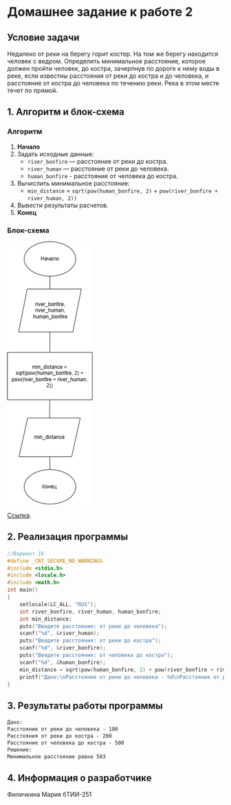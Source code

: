 # Домашнее задание к работе 2

## Условие задачи
Недалеко от реки на берегу горит костер. На том же берегу находится человек с
ведром. Определить минимальное расстояние, которое должен пройти человек, до
костра, зачерпнув по дороге к нему воды в реке, если известны расстояния от реки до
костра и до человека, и расстояние от костра до человека по течению реки. Река в
этом месте течет по прямой.

## 1. Алгоритм и блок-схема

### Алгоритм
1. **Начало**
2. Задать исходные данные:
   - `river_bonfire` — расстояние от реки до костра.
   - `river_human` — расстояние от реки до человека.
   - `human_bonfire` - расстояние от человека до костра.
3. Вычислить минимальное расстояние:
   - `min_distance` = `sqrt(pow(human_bonfire, 2)` + `pow(river_bonfire + river_human, 2))`
4. Вывести результаты расчетов.
5. **Конец**

### Блок-схема
![Блок-схема алгоритма](https://github.com/marfilich/Homework/blob/main/homework_Lb2/дз%20к%20лабе2.png) 

 [Ссылка](https://github.com/marfilich/Homework/blob/main/homework_Lb2/дз%20к%20лабе2.png).


## 2. Реализация программы
```C
//Вариант 16
#define _CRT_SECURE_NO_WARNINGS
#include <stdio.h>
#include <locale.h>
#include <math.h>
int main()
{
	setlocale(LC_ALL, "RUS");
	int river_bonfire, river_human, human_bonfire;
	int min_distance;
	puts("Введите расстояние: от реки до человека");
	scanf("%d", &river_human);
	puts("Введите расстояния: от реки до костра");
	scanf("%d", &river_bonfire);
	puts("Введите расстояние: от человека до костра");
	scanf("%d", &human_bonfire);
	min_distance = sqrt(pow(human_bonfire, 2) + pow(river_bonfire + river_human, 2));
	printf("Дано:\nРасстояние от реки до человека - %d\nРасстояния от реки до костра - %d\nРасстояние от человека до костра - %d\nРешение:\nМинимальное расстояние равно %d", river_human, river_bonfire, human_bonfire, min_distance);
}
```

## 3. Результаты работы программы
```
Дано:
Расстояние от реки до человека - 100
Расстояния от реки до костра - 200
Расстояние от человека до костра - 500
Решение:
Минимальное расстояние равно 583
```
## 4. Информация о разработчике

Филичкина Мария бТИИ-251
